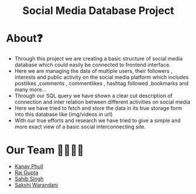 <h1 align="center">Social Media Database Project</h1>

# About❓
<ul>
<li>Through this project  we are creating a basic structure of social media database which could easily be connected to frontend interface.  </li>
<li>Here we are managing the data of multiple users, their followers  , interests and public activity on the social media platform which includes postlikes ,comments , commentlikes , hashtag followed ,bookmarks and many more... </li>
<li>Through our SQL query we have shown a clear cut description of connection and inter relation between different activities on social media  </li>
<li>Here we have  tried to fetch and store the  data in its true storage form into this database like (img/videos in url) </li>
<li>With our true efforts and research  we have tried to give a simple and more exact view of a basic social interconnecting site. </li>
</ul>

# Our Team 👩‍💻👨‍💻
* [Kanav Phull](https://github.com/kanavphull)<br>
* [Raj Gupta](https://github.com/RAJGUPTA28)<br>
* [Sahib Singh](https://github.com/ssahibsingh)<br>
* [Sakshi Warandani](https://github.com/Sa960)
